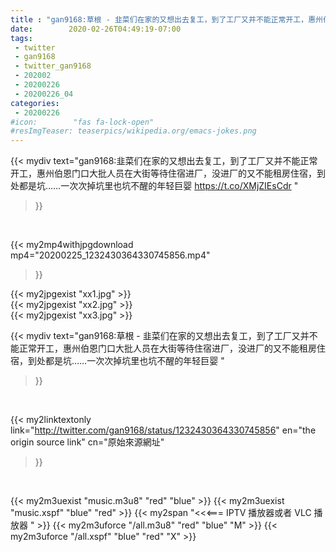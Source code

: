 ```yaml
---
title : "gan9168:草根 - 韭菜们在家的又想出去复工，到了工厂又并不能正常开工，惠州伯恩门口大批人员在大街等待住宿进厂，没进厂的又不能租房住宿，到处都是坑……一次次掉坑里也坑不醒的年轻巨婴 "
date:        2020-02-26T04:49:19-07:00
tags:
 - twitter
 - gan9168
 - twitter_gan9168
 - 202002
 - 20200226
 - 20200226_04
categories:
 - 20200226
#icon:        "fas fa-lock-open"
#resImgTeaser: teaserpics/wikipedia.org/emacs-jokes.png
---
```


{{< mydiv text="gan9168:韭菜们在家的又想出去复工，到了工厂又并不能正常开工，惠州伯恩门口大批人员在大街等待住宿进厂，没进厂的又不能租房住宿，到处都是坑……一次次掉坑里也坑不醒的年轻巨婴 https://t.co/XMjZIEsCdr "
>}}
<br>


{{< my2mp4withjpgdownload mp4="20200225_1232430364330745856.mp4"
>}}

{{< my2jpgexist "xx1.jpg" >}}<br>
{{< my2jpgexist "xx2.jpg" >}}<br>
{{< my2jpgexist "xx3.jpg" >}}<br>



{{< mydiv text="gan9168:草根 - 韭菜们在家的又想出去复工，到了工厂又并不能正常开工，惠州伯恩门口大批人员在大街等待住宿进厂，没进厂的又不能租房住宿，到处都是坑……一次次掉坑里也坑不醒的年轻巨婴 "
>}}
<br>

{{< my2linktextonly link="http://twitter.com/gan9168/status/1232430364330745856"
en="the origin source link" cn="原始來源網址"
>}}


<br>

{{< my2m3uexist "music.m3u8" "red"  "blue" >}} {{< my2m3uexist "music.xspf" "blue" "red"  >}} {{< my2span "<<<=== IPTV 播放器或者 VLC 播放器 " >}} {{< my2m3uforce "/all.m3u8" "red"  "blue" "M" >}} {{< my2m3uforce "/all.xspf" "blue" "red"  "X" >}} 
